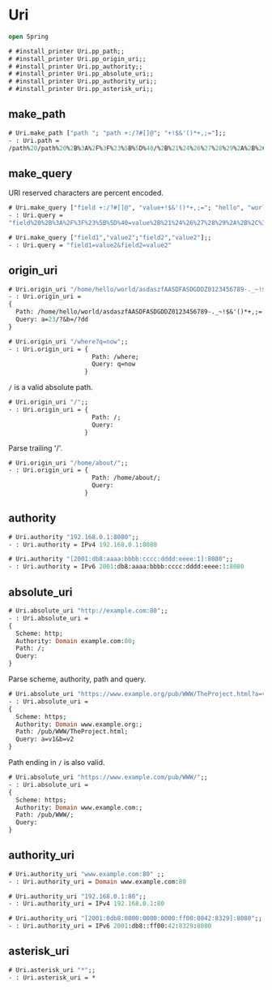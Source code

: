 # Uri 

```ocaml
open Spring
```

```ocaml
# #install_printer Uri.pp_path;;
# #install_printer Uri.pp_origin_uri;;
# #install_printer Uri.pp_authority;;
# #install_printer Uri.pp_absolute_uri;;
# #install_printer Uri.pp_authority_uri;;
# #install_printer Uri.pp_asterisk_uri;;
```

## make_path

```ocaml
# Uri.make_path ["path "; "path +:/?#[]@"; "+!$&'()*+,;="];;
- : Uri.path =
/path%20/path%20%2B%3A%2F%3F%23%5B%5D%40/%2B%21%24%26%27%28%29%2A%2B%2C%3B%3D
```

## make_query

URI reserved characters are percent encoded.

```ocaml
# Uri.make_query ["field +:/?#[]@", "value+!$&'()*+,;="; "hello", "world"];;
- : Uri.query =
"field%20%2B%3A%2F%3F%23%5B%5D%40=value%2B%21%24%26%27%28%29%2A%2B%2C%3B%3D&hello=world"

# Uri.make_query ["field1","value2";"field2","value2"];;
- : Uri.query = "field1=value2&field2=value2"
```

## origin_uri

```ocaml
# Uri.origin_uri "/home/hello/world/asdaszfAASDFASDGDDZ0123456789-._~!$&'()*+,;=:%AF%9A?a=23/?&b=/?dd";;
- : Uri.origin_uri =
{
  Path: /home/hello/world/asdaszfAASDFASDGDDZ0123456789-._~!$&'()*+,;=:%AF%9A;
  Query: a=23/?&b=/?dd
}

# Uri.origin_uri "/where?q=now";;
- : Uri.origin_uri = {
                       Path: /where;
                       Query: q=now
                     }
```

`/` is a valid absolute path.

```ocaml
# Uri.origin_uri "/";;
- : Uri.origin_uri = {
                       Path: /;
                       Query:
                     }
```

Parse trailing '/'.

```ocaml
# Uri.origin_uri "/home/about/";;
- : Uri.origin_uri = {
                       Path: /home/about/;
                       Query:
                     }
```

## authority 

```ocaml
# Uri.authority "192.168.0.1:8080";;
- : Uri.authority = IPv4 192.168.0.1:8080

# Uri.authority "[2001:db8:aaaa:bbbb:cccc:dddd:eeee:1]:8080";;
- : Uri.authority = IPv6 2001:db8:aaaa:bbbb:cccc:dddd:eeee:1:8080
```

## absolute_uri

```ocaml
# Uri.absolute_uri "http://example.com:80";;
- : Uri.absolute_uri =
{
  Scheme: http;
  Authority: Domain example.com:80;
  Path: /;
  Query:
}
```

Parse scheme, authority, path and query.

```ocaml
# Uri.absolute_uri "https://www.example.org/pub/WWW/TheProject.html?a=v1&b=v2";;
- : Uri.absolute_uri =
{
  Scheme: https;
  Authority: Domain www.example.org:;
  Path: /pub/WWW/TheProject.html;
  Query: a=v1&b=v2
}
```

Path ending in `/` is also valid.

```ocaml
# Uri.absolute_uri "https://www.example.com/pub/WWW/";;
- : Uri.absolute_uri =
{
  Scheme: https;
  Authority: Domain www.example.com:;
  Path: /pub/WWW/;
  Query:
}
```

## authority_uri

```ocaml
# Uri.authority_uri "www.example.com:80" ;;
- : Uri.authority_uri = Domain www.example.com:80

# Uri.authority_uri "192.168.0.1:80";;
- : Uri.authority_uri = IPv4 192.168.0.1:80

# Uri.authority_uri "[2001:0db8:0000:0000:0000:ff00:0042:8329]:8080";;
- : Uri.authority_uri = IPv6 2001:db8::ff00:42:8329:8080
```

## asterisk_uri

```ocaml
# Uri.asterisk_uri "*";;
- : Uri.asterisk_uri = *
```
